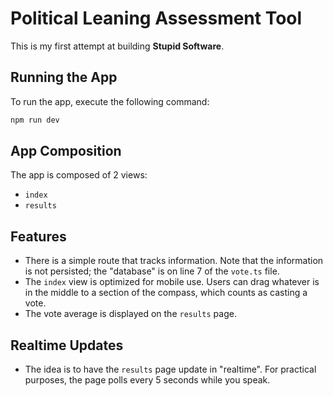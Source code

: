 # Political Leaning Assessment Tool

This is my first attempt at building **Stupid Software**.

## Running the App

To run the app, execute the following command:

```bash
npm run dev
```

## App Composition

The app is composed of 2 views:

- `index`
- `results`

## Features

- There is a simple route that tracks information. Note that the information is not persisted; the "database" is on line 7 of the `vote.ts` file.
- The `index` view is optimized for mobile use. Users can drag whatever is in the middle to a section of the compass, which counts as casting a vote.
- The vote average is displayed on the `results` page.

## Realtime Updates

- The idea is to have the `results` page update in "realtime". For practical purposes, the page polls every 5 seconds while you speak.
